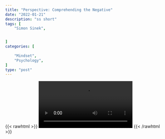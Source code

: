 ```yaml
---
title: "Perspective: Comprehending the Negative"
date: "2022-01-21"
description: "ss short"
tags: [
    "Simon Sinek",


]
categories: [
    
    "Mindset",
    "Psychology",
]
type: "post"
---
```

{{< rawhtml >}}
    <video width="auto" height="auto" controls>
        <source src="https://clips.dev00ps.com/Simon%20Sinek/human_mind.mp4" type="video/mp4"> 
    </video>
{{< /rawhtml >}}